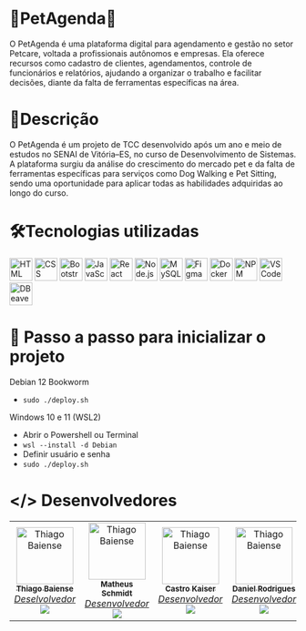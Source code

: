 # 🐾PetAgenda🐾
O PetAgenda é uma plataforma digital para agendamento e gestão no setor Petcare, voltada a profissionais autônomos e empresas. Ela oferece recursos como cadastro de clientes, agendamentos, controle de funcionários e relatórios, ajudando a organizar o trabalho e facilitar decisões, diante da falta de ferramentas específicas na área.

# 📄Descrição
O PetAgenda é um projeto de TCC desenvolvido após um ano e meio de estudos no SENAI de Vitória–ES, no curso de Desenvolvimento de Sistemas. A plataforma surgiu da análise do crescimento do mercado pet e da falta de ferramentas específicas para serviços como Dog Walking e Pet Sitting, sendo uma oportunidade para aplicar todas as habilidades adquiridas ao longo do curso.

# 🛠Tecnologias utilizadas
<p align="left">
  <!-- Frontend -->
  <img src="https://cdn.jsdelivr.net/gh/devicons/devicon/icons/html5/html5-original.svg" width="40" alt="HTML" />
  <img src="https://cdn.jsdelivr.net/gh/devicons/devicon/icons/css3/css3-original.svg" width="40" alt="CSS" />
  <img src="https://cdn.jsdelivr.net/gh/devicons/devicon/icons/bootstrap/bootstrap-original.svg" width="40" alt="Bootstrap" />
  <img src="https://cdn.jsdelivr.net/gh/devicons/devicon/icons/javascript/javascript-original.svg" width="40" alt="JavaScript" />
  <img src="https://cdn.jsdelivr.net/gh/devicons/devicon/icons/react/react-original.svg" width="40" alt="React" />

  <!-- Backend e Banco -->
  <img src="https://upload.wikimedia.org/wikipedia/commons/d/d9/Node.js_logo.svg" width="40" alt="Node.js" />
  <img src="https://cdn.jsdelivr.net/gh/devicons/devicon/icons/mysql/mysql-original.svg" width="40" alt="MySQL" />

  <!-- Design e DevOps -->
  <img src="https://cdn.jsdelivr.net/gh/devicons/devicon/icons/figma/figma-original.svg" width="40" alt="Figma" />
  <img src="https://cdn.jsdelivr.net/gh/devicons/devicon/icons/docker/docker-original.svg" width="40" alt="Docker" />
  <img src="https://cdn.jsdelivr.net/gh/devicons/devicon/icons/npm/npm-original-wordmark.svg" width="40" alt="NPM" />

  <!-- Ferramentas -->
  <img src="https://img.icons8.com/fluent/48/000000/visual-studio-code-2019.png" width="40" alt="VS Code Icon"/>
  <img src="https://icon.icepanel.io/Technology/svg/DBeaver.svg" width="40" alt="DBeaver Icon" />
 


</p>


# 📝 Passo a passo para inicializar o projeto
Debian 12 Bookworm
- ```sudo ./deploy.sh```

Windows 10 e 11 (WSL2)
- Abrir o Powershell ou Terminal
- ```wsl --install -d Debian```
- Definir usuário e senha
- ```sudo ./deploy.sh```

# </> Desenvolvedores
<table> 
  <tr> 
    <td align="center" width="200">
      <a href="https://github.com/tbaiense"> 
        <img src="https://avatars.githubusercontent.com/u/168869648?v=4" width="100px" alt="Thiago Baiense"/> 
        <br /> 
        <sub>
          <b>
            Thiago Baiense
          </b>
        </sub>
        <br /> 
        <em>
          Deselvolvedor
        </em>
        <br /> 
        <a href="https://github.com/tbaiense"> 
          <img src="https://img.shields.io/badge/GitHub-000?style=flat&logo=github&logoColor=white"/> 
        </a> 
      </a> 
    </td>
    <td align="center" width="200">
      <a href="https://github.com/Arescoderx"> 
        <img src="https://avatars.githubusercontent.com/u/171873857?v=4" width="100px" alt="Thiago Baiense"/> 
        <br /> 
        <sub>
          <b>
            Matheus Schmidt
          </b>
        </sub>
        <br /> 
        <em>
          Desenvolvedor
        </em>
        <br /> 
        <a href="https://github.com/Arescoderx"> 
          <img src="https://img.shields.io/badge/GitHub-000?style=flat&logo=github&logoColor=white"/> 
        </a> 
      </a> 
    </td> 
    <td align="center" width="200">
      <a href="https://github.com/CastroKaiser"> 
        <img src="https://avatars.githubusercontent.com/u/168910263?v=4" width="100px" alt="Thiago Baiense"/> 
        <br /> 
        <sub>
          <b>
            Castro Kaiser
          </b>
        </sub>
        <br /> 
        <em>
          Desenvolvedor
        </em>
        <br /> 
        <a href="https://github.com/CastroKaiser"> 
          <img src="https://img.shields.io/badge/GitHub-000?style=flat&logo=github&logoColor=white"/> 
        </a> 
      </a> 
    </td> 
    <td align="center" width="200">
      <a href="https://github.com/Koji-Kashin"> 
        <img src="https://avatars.githubusercontent.com/u/171873345?v=4" width="100px" alt="Thiago Baiense"/> 
        <br /> 
        <sub>
          <b>
            Daniel Rodrigues
          </b>
        </sub>
        <br /> 
        <em>
          Desenvolvedor
        </em>
        <br /> 
        <a href="https://github.com/Koji-Kashin"> 
          <img src="https://img.shields.io/badge/GitHub-000?style=flat&logo=github&logoColor=white"/> 
        </a> 
      </a> 
    </td> 
  </tr> 
</table>
